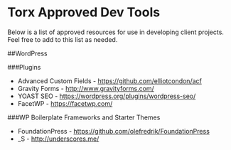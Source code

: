 # Torx Approved Dev Tools

Below is a list of approved resources for use in developing client projects. Feel free to add to this list as needed. 

##WordPress

###Plugins

* Advanced Custom Fields - https://github.com/elliotcondon/acf
* Gravity Forms - http://www.gravityforms.com/
* YOAST SEO - https://wordpress.org/plugins/wordpress-seo/
* FacetWP - https://facetwp.com/


###WP Boilerplate Frameworks and Starter Themes

* FoundationPress - https://github.com/olefredrik/FoundationPress
* _S - http://underscores.me/
